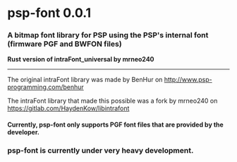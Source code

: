 # psp-font 0.0.1
### A bitmap font library for PSP using the PSP's internal font (firmware PGF and BWFON files)
**Rust version of intraFont_universal by mrneo240**
****
The original intraFont library was made by BenHur on http://www.psp-programming.com/benhur

The intraFont library that made this possible was a fork by mrneo240 on https://gitlab.com/HaydenKow/libintrafont

#### Currently, psp-font only supports PGF font files that are provided by the developer.

### psp-font is currently under very heavy development.